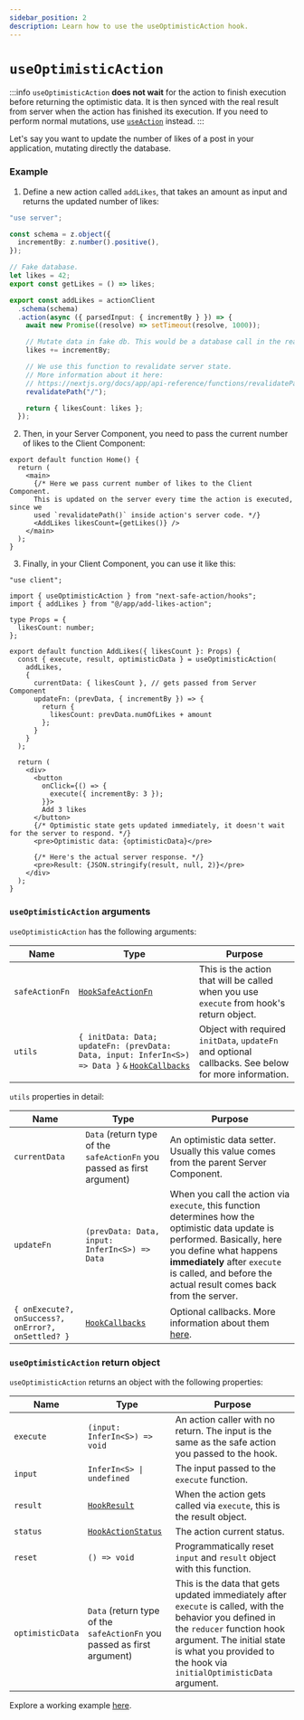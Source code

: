```yaml
---
sidebar_position: 2
description: Learn how to use the useOptimisticAction hook.
---
```


# `useOptimisticAction`

:::info
`useOptimisticAction` **does not wait** for the action to finish execution before returning the optimistic data. It is then synced with the real result from server when the action has finished its execution. If you need to perform normal mutations, use [`useAction`](/docs/execution/hooks/useaction) instead.
:::

Let's say you want to update the number of likes of a post in your application, mutating directly the database.

### Example

1. Define a new action called `addLikes`, that takes an amount as input and returns the updated number of likes:

```typescript title=src/app/add-likes-action.ts
"use server";

const schema = z.object({
  incrementBy: z.number().positive(),
});

// Fake database.
let likes = 42;
export const getLikes = () => likes;

export const addLikes = actionClient
  .schema(schema)
  .action(async ({ parsedInput: { incrementBy } }) => {
    await new Promise((resolve) => setTimeout(resolve, 1000));

    // Mutate data in fake db. This would be a database call in the real world.
    likes += incrementBy;

    // We use this function to revalidate server state.
    // More information about it here:
    // https://nextjs.org/docs/app/api-reference/functions/revalidatePath
    revalidatePath("/");

    return { likesCount: likes };
  });
```

2. Then, in your Server Component, you need to pass the current number of likes to the Client Component:

```tsx title=src/app/page.tsx
export default function Home() {
  return (
    <main>
      {/* Here we pass current number of likes to the Client Component.
      This is updated on the server every time the action is executed, since we
      used `revalidatePath()` inside action's server code. */}
      <AddLikes likesCount={getLikes()} />
    </main>
  );
}
```

3. Finally, in your Client Component, you can use it like this:

```tsx title=src/app/add-likes.tsx
"use client";

import { useOptimisticAction } from "next-safe-action/hooks";
import { addLikes } from "@/app/add-likes-action";

type Props = {
  likesCount: number;
};

export default function AddLikes({ likesCount }: Props) {
  const { execute, result, optimisticData } = useOptimisticAction(
    addLikes,
    {
      currentData: { likesCount }, // gets passed from Server Component
      updateFn: (prevData, { incrementBy }) => {
        return { 
          likesCount: prevData.numOfLikes + amount
        };
      }
    }
  );

  return (
    <div>
      <button
        onClick={() => {
          execute({ incrementBy: 3 });
        }}>
        Add 3 likes
      </button>
      {/* Optimistic state gets updated immediately, it doesn't wait for the server to respond. */}
      <pre>Optimistic data: {optimisticData}</pre>

      {/* Here's the actual server response. */}
      <pre>Result: {JSON.stringify(result, null, 2)}</pre>
    </div>
  );
}
```

### `useOptimisticAction` arguments

`useOptimisticAction` has the following arguments:

| Name                    | Type                                                                    | Purpose                                                                                                                                                                                                                                              |
| ----------------------- | ----------------------------------------------------------------------- | ---------------------------------------------------------------------------------------------------------------------------------------------------------------------------------------------------------------------------------------------------- |
| `safeActionFn`          | [`HookSafeActionFn`](/docs/types#hooksafeactionfn)                              | This is the action that will be called when you use `execute` from hook's return object.                                                                                                                                                             |
| `utils`            | `{ initData: Data; updateFn: (prevData: Data, input: InferIn<S>) => Data }` `&` [`HookCallbacks`](/docs/types#hookcallbacks)                            | Object with required `initData`, `updateFn` and optional callbacks. See below for more information.                                                                                                                                              |

`utils` properties in detail:

| Name                    | Type                                                                    | Purpose                                                                                                                                                                                                                                              |
| ----------------------- | ----------------------------------------------------------------------- | ---------------------------------------------------------------------------------------------------------------------------------------------------------------------------------------------------------------------------------------------------- |
| `currentData` | `Data` (return type of the `safeActionFn` you passed as first argument) | An optimistic data setter. Usually this value comes from the parent Server Component.                                                                                                                                                  |
| `updateFn`               | `(prevData: Data, input: InferIn<S>) => Data`                              | When you call the action via `execute`, this function determines how the optimistic data update is performed. Basically, here you define what happens **immediately** after `execute` is called, and before the actual result comes back from the server. |
| `{ onExecute?, onSuccess?, onError?, onSettled? }`            | [`HookCallbacks`](/docs/types#hookcallbacks)                            | Optional callbacks. More information about them [here](/docs/execution/hooks/callbacks).                                                                                                                                               |

### `useOptimisticAction` return object

`useOptimisticAction` returns an object with the following properties:

| Name             | Type                                                                    | Purpose                                                                                                                                                                                                                                   |
| ---------------- | ----------------------------------------------------------------------- | ----------------------------------------------------------------------------------------------------------------------------------------------------------------------------------------------------------------------------------------- |
| `execute`        | `(input: InferIn<S>) => void`                                           | An action caller with no return. The input is the same as the safe action you passed to the hook.                                                                                                                                         |
| `input`  | `InferIn<S> \| undefined`       | The input passed to the `execute` function.                             |
| `result`         | [`HookResult`](/docs/types#hookresult)                                  | When the action gets called via `execute`, this is the result object.                                                                                                                                                                     |
| `status`         | [`HookActionStatus`](/docs/types#hookresult)                            | The action current status.                                                                                                                                                                                                                |
| `reset`   | `() => void`                                 | Programmatically reset `input` and `result` object with this function.                            |
| `optimisticData` | `Data` (return type of the `safeActionFn` you passed as first argument) | This is the data that gets updated immediately after `execute` is called, with the behavior you defined in the `reducer` function hook argument. The initial state is what you provided to the hook via `initialOptimisticData` argument. |

Explore a working example [here](<https://github.com/TheEdoRan/next-safe-action/tree/main/apps/playground/src/app/(examples)/optimistic-hook>).
